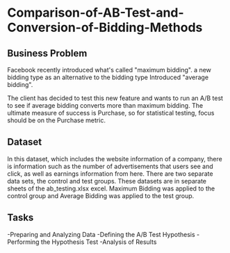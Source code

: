 # Comparison-of-AB-Test-and-Conversion-of-Bidding-Methods

## Business Problem
Facebook recently introduced what's called "maximum bidding".
a new bidding type as an alternative to the bidding type
Introduced "average bidding".

The client has decided to test this new feature and wants to run an A/B test to see if average bidding converts more than maximum bidding. The ultimate measure of success is Purchase, so for statistical testing, focus should be on the Purchase metric.

## Dataset
In this dataset, which includes the website information of a company, there is information such as the number of advertisements that users see and click, as well as earnings information from here. There are two separate data sets, the control and test groups. These datasets are in separate sheets of the ab_testing.xlsx excel. Maximum Bidding was applied to the control group and Average Bidding was applied to the test group.


## Tasks

-Preparing and Analyzing Data
-Defining the A/B Test Hypothesis
-Performing the Hypothesis Test
-Analysis of Results
